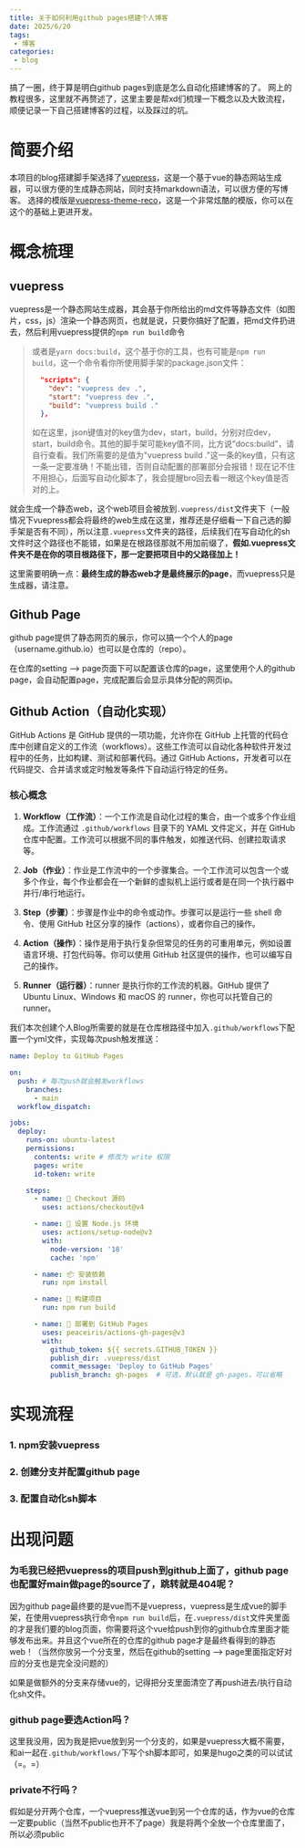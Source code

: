 ```yaml
---
title: 关于如何利用github pages搭建个人博客
date: 2025/6/20
tags:
 - 博客
categories:
 - blog
---
```


搞了一圈，终于算是明白github pages到底是怎么自动化搭建博客的了。
网上的教程很多，这里就不再赘述了，这里主要是帮xd们梳理一下概念以及大致流程，顺便记录一下自己搭建博客的过程，以及踩过的坑。

# 简要介绍

本项目的blog搭建脚手架选择了[vuepress](https://vuepress.vuejs.org/zh/)，这是一个基于vue的静态网站生成器，可以很方便的生成静态网站，同时支持markdown语法，可以很方便的写博客。
选择的模版是[vuepress-theme-reco](https://vuepress-theme-reco.recoluan.com/)，这是一个非常炫酷的模版，你可以在这个的基础上更进开发。

# 概念梳理

## vuepress

vuepress是一个静态网站生成器，其会基于你所给出的md文件等静态文件（如图片，css，js）渲染一个静态网页，也就是说，只要你搞好了配置，把md文件扔进去，然后利用vuepress提供的`npm run build`命令

> 或者是`yarn docs:build`，这个基于你的工具，也有可能是`npm run build`，这一个命令看你所使用脚手架的package.json文件：
>
> ```json
>   "scripts": {
>     "dev": "vuepress dev .",
>     "start": "vuepress dev .",
>     "build": "vuepress build ."
>   },
> ```
> 如在这里，json键值对的key值为dev，start，build，分别对应dev，start，build命令。其他的脚手架可能key值不同，比方说“docs:build”，请自行查看。我们所需要的是值为"vuepress build ."这一条的key值，只有这一条一定要准确！不能出错，否则自动配置的部署部分会报错！现在记不住不用担心，后面写自动化脚本了，我会提醒bro回去看一眼这个key值是否对的上。

就会生成一个静态web，这个web项目会被放到`.vuepress/dist`文件夹下（一般情况下vuepress都会将最终的web生成在这里，推荐还是仔细看一下自己选的脚手架是否有不同），所以注意`.vuepress`文件夹的路径，后续我们在写自动化的sh文件时这个路径也不能错，如果是在根路径那就不用加前缀了，**假如.vuepress文件夹不是在你的项目根路径下，那一定要把项目中的父路径加上！**

这里需要明确一点：**最终生成的静态web才是最终展示的page**，而vuepress只是生成器，请注意。

## Github Page

github page提供了静态网页的展示，你可以搞一个个人的page（username.github.io）也可以是仓库的（repo）。

在仓库的setting --> page页面下可以配置该仓库的page，这里使用个人的github page，会自动配置page，完成配置后会显示具体分配的网页ip。

## Github Action（自动化实现）

GitHub Actions 是 GitHub 提供的一项功能，允许你在 GitHub 上托管的代码仓库中创建自定义的工作流（workflows）。这些工作流可以自动化各种软件开发过程中的任务，比如构建、测试和部署代码。通过 GitHub Actions，开发者可以在代码提交、合并请求或定时触发等条件下自动运行特定的任务。

### 核心概念

1. **Workflow（工作流）**：一个工作流是自动化过程的集合，由一个或多个作业组成。工作流通过 `.github/workflows` 目录下的 YAML 文件定义，并在 GitHub 仓库中配置。工作流可以根据不同的事件触发，如推送代码、创建拉取请求等。

2. **Job（作业）**：作业是工作流中的一个步骤集合。一个工作流可以包含一个或多个作业，每个作业都会在一个新鲜的虚拟机上运行或者是在同一个执行器中并行/串行地运行。

3. **Step（步骤）**：步骤是作业中的命令或动作。步骤可以是运行一些 shell 命令、使用 GitHub 社区分享的操作（actions），或者你自己的操作。

4. **Action（操作）**：操作是用于执行复杂但常见的任务的可重用单元，例如设置语言环境、打包代码等。你可以使用 GitHub 社区提供的操作，也可以编写自己的操作。

5. **Runner（运行器）**：runner 是执行你的工作流的机器。GitHub 提供了 Ubuntu Linux、Windows 和 macOS 的 runner，你也可以托管自己的 runner。

我们本次创建个人Blog所需要的就是在仓库根路径中加入`.github/workflows`下配置一个yml文件，实现每次push触发推送：
```yml
name: Deploy to GitHub Pages

on:
  push: # 每次push就会触发workflows
    branches:
      - main
  workflow_dispatch:

jobs:
  deploy:
    runs-on: ubuntu-latest
    permissions:
      contents: write # 修改为 write 权限
      pages: write
      id-token: write

    steps:
      - name: 🚀 Checkout 源码
        uses: actions/checkout@v4

      - name: 🧱 设置 Node.js 环境
        uses: actions/setup-node@v3
        with:
          node-version: '18'
          cache: 'npm'

      - name: 📦 安装依赖
        run: npm install

      - name: 🔧 构建项目
        run: npm run build

      - name: 🚀 部署到 GitHub Pages
        uses: peaceiris/actions-gh-pages@v3
        with:
          github_token: ${{ secrets.GITHUB_TOKEN }}
          publish_dir: .vuepress/dist
          commit_message: 'Deploy to GitHub Pages'
          publish_branch: gh-pages  # 可选，默认就是 gh-pages，可以省略
```



# 实现流程

### 1. npm安装vuepress

### 2. 创建分支并配置github page

### 3. 配置自动化sh脚本



# 出现问题

### 为毛我已经把vuepress的项目push到github上面了，github page也配置好main做page的source了，跳转就是404呢？

因为github page最终要的是vue而不是vuepress，vuepress是生成vue的脚手架，在使用vuepress执行命令`npm run build`后，在`.vuepress/dist`文件夹里面的才是我们要的blog页面，你需要将这个vue给push到你的github仓库里面才能够发布出来。并且这个vue所在的仓库的github page才是最终看得到的静态web！（当然你放另一个分支里，然后在github的setting --> page里面指定好对应的分支也是完全没问题的）

如果是做额外的分支来存储vue的，记得把分支里面清空了再push进去/执行自动化sh文件。

### github page要选Action吗？

这里我没用，因为我是把vue放到另一个分支的，如果是vuepress大概不需要，和ai一起在`.github/workflows/`下写个sh脚本即可，如果是hugo之类的可以试试（=。=）

### private不行吗？

假如是分开两个仓库，一个vuepress推送vue到另一个仓库的话，作为vue的仓库一定要public（当然不public也开不了page）我是将两个全放一个仓库里面了，所以必须public
